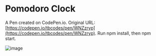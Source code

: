 # Pomodoro Clock

A Pen created on CodePen.io. Original URL: [https://codepen.io/tbcodes/pen/WNZzryp](https://codepen.io/tbcodes/pen/WNZzryp). Run npm install, then npm start.

![image](https://user-images.githubusercontent.com/50793243/150696730-8023ffc2-7396-4d32-af88-a0d86c20c484.png)




